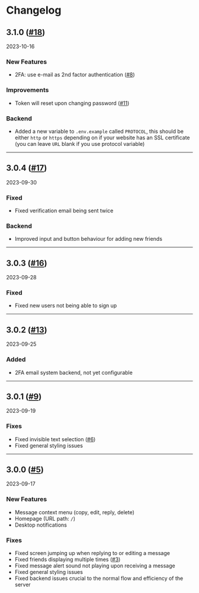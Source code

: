 <!---

PLEASE FOLLOW THE FORMAT USED FOR THE EARLIEST VERSION

-->

# Changelog

## 3.1.0 ([#18](https://github.com/NoErrorStudio/Nexus/pull/18))
2023-10-16

### New Features
- 2FA: use e-mail as 2nd factor authentication ([#8](https://github.com/NoErrorStudio/Nexus/issues/8))

### Improvements
- Token will reset upon changing password ([#11](https://github.com/NoErrorStudio/Nexus/issues/11))

### Backend
- Added a new variable to `.env.example` called `PROTOCOL`, this should be either `http` or `https` depending on if your website has an SSL certificate (you can leave `URL` blank if you use protocol variable)

---

## 3.0.4 ([#17](https://github.com/NoErrorStudio/Nexus/pull/17))
2023-09-30

### Fixed
- Fixed verification email being sent twice

### Backend
- Improved input and button behaviour for adding new friends

---

## 3.0.3 ([#16](https://github.com/NoErrorStudio/Nexus/pull/16))
2023-09-28

### Fixed
- Fixed new users not being able to sign up

---

## 3.0.2 ([#13](https://github.com/NoErrorStudio/Nexus/pull/13))
2023-09-25

### Added
- 2FA email system backend, not yet configurable

---

## 3.0.1 ([#9](https://github.com/NoErrorStudio/Nexus/pull/9))
2023-09-19

### Fixes
- Fixed invisible text selection ([#6](https://github.com/NoErrorStudio/Nexus/issues/6))
- Fixed general styling issues

---

## 3.0.0 ([#5](https://github.com/NoErrorStudio/Nexus/pull/5))
2023-09-17

### New Features
- Message context menu (copy, edit, reply, delete)
- Homepage (URL path: `/`)
- Desktop notifications

### Fixes
- Fixed screen jumping up when replying to or editing a message
- Fixed friends displaying multiple times ([#3](https://github.com/NoErrorStudio/Nexus/issues/3))
- Fixed message alert sound not playing upon receiving a message
- Fixed general styling issues
- Fixed backend issues crucial to the normal flow and efficiency of the server

